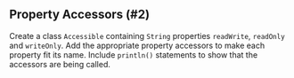 ## Property Accessors (#2)

Create a class `Accessible` containing `String` properties `readWrite`,
`readOnly` and `writeOnly`. Add the appropriate property accessors to make each
property fit its name. Include `println()` statements to show that the
accessors are being called.
